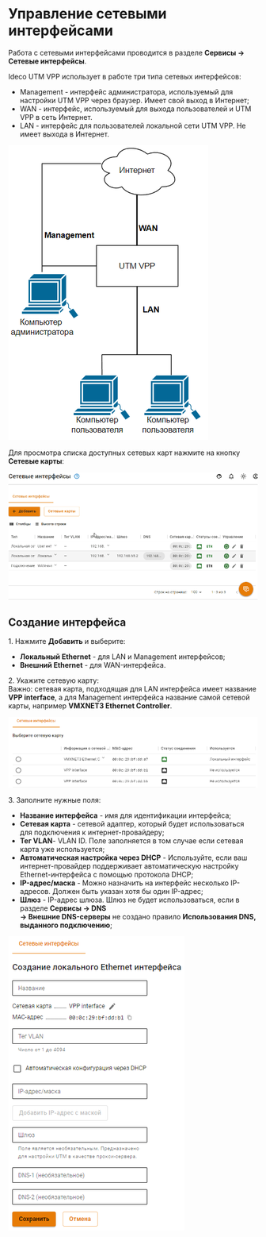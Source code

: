 # Управление сетевыми интерфейсами

Работа с сетевыми интерфейсами проводится в разделе **Сервисы -> Сетевые интерфейсы**.

Ideco UTM VPP использует в работе три типа сетевых интерфейсов:
* Management - интерфейс администратора, используемый для настройки UTM VPP через браузер. Имеет свой выход в Интернет;
* WAN - интерфейс, используемый для выхода пользователей и UTM VPP в сеть Интернет.
* LAN - интерфейс для пользователей локальной сети UTM VPP. Не имеет выхода в Интернет.

![](../../.gitbook/assets/setup.png)

Для просмотра списка доступных сетевых карт нажмите на кнопку **Сетевые карты**:

![](../../.gitbook/assets/server-configuration-management.gif)

## Создание интерфейса

1\. Нажмите **Добавить** и выберите:
* **Локальный Ethernet** - для LAN и Management интерфейсов;
* **Внешний Ethernet** - для WAN-интерфейса.

2\. Укажите сетевую карту: \
Важно: сетевая карта, подходящая для LAN интерфейса имеет название **VPP interface**, а для Management интерфейса название самой сетевой карты, например **VMXNET3 Ethernet Controller**.

![](../../.gitbook/assets/server-configuration-management.png)

3\. Заполните нужные поля:
* **Название интерфейса** - имя для идентификации интерфейса;
* **Сетевая карта** - сетевой адаптер, который будет использоваться для подключения к интернет-провайдеру;
* **Тег VLAN**- VLAN ID. Поле заполняется в том случае если сетевая карта уже используется;
* **Автоматическая настройка через DHCP** - Используйте, если ваш интернет-провайдер поддерживает автоматическую настройку Ethernet-интерфейса с помощью протокола DHCP;
* **IP-адрес/маска** - Можно назначить на интерфейс несколько IP-адресов. Должен быть указан хотя бы один IP-адрес;
* **Шлюз** - IP-адрес шлюза. Шлюз не будет использоваться, если в разделе **Сервисы -> DNS** \
**-> Внешние DNS-серверы** не создано правило **Использования DNS, выданного подключению**;
  
![](../../.gitbook/assets/server-configuration-management1.png)
